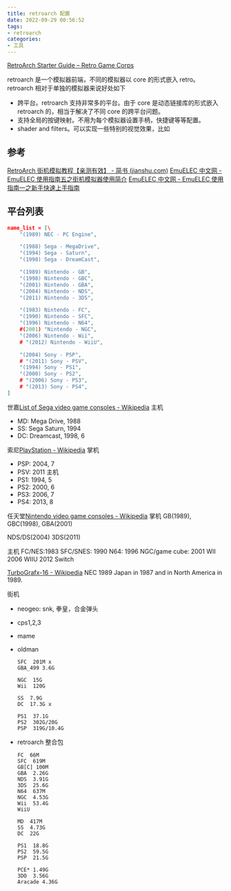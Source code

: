 ```yaml
---
title: retroarch 配置
date: 2022-09-29 00:56:52
tags:
- retroarch
categories:
- 工具
---
```


[RetroArch Starter Guide – Retro Game Corps](https://retrogamecorps.com/2022/02/28/retroarch-starter-guide/)

retroarch 是一个模拟器前端，不同的模拟器以 core 的形式嵌入 retro。retroarch 相对于单独的模拟器来说好处如下

- 跨平台。retroarch 支持非常多的平台。由于 core 是动态链接库的形式嵌入 retroarch 的，相当于解决了不同 core 的跨平台问题。
- 支持全局的按键映射。不用为每个模拟器设置手柄，快捷键等等配置。
- shader and filters。可以实现一些特别的视觉效果，比如

<!-- more -->

## 参考

[RetroArch 街机模拟教程【亲测有效】 - 简书 (jianshu.com)](https://www.jianshu.com/p/60cc555e9289)
[EmuELEC 中文网 - EmuELEC 使用指南五之街机模拟器使用简介](https://www.emuelec.cn/85.html)
[EmuELEC 中文网 - EmuELEC 使用指南一之新手快速上手指南](https://www.emuelec.cn/35.html)

## 平台列表

```json
name_list = [\
    "(1989) NEC - PC Engine",

    "(1988) Sega - MegaDrive",
    "(1994) Sega - Saturn",
    "(1998) Sega - DreamCast",

    "(1989) Nintendo - GB",
    "(1998) Nintendo - GBC",
    "(2001) Nintendo - GBA",
    "(2004) Nintendo - NDS",
    "(2011) Nintendo - 3DS",

    "(1983) Nintendo - FC",
    "(1990) Nintendo - SFC",
    "(1996) Nintendo - N64",
    #(2001) "Nintendo - NGC",
    "(2006) Nintendo - Wii",
    # "(2012) Nintendo - WiiU",

    "(2004) Sony - PSP",
    # "(2011) Sony - PSV",
    "(1994) Sony - PS1",
    "(2000) Sony - PS2",
    # "(2006) Sony - PS3",
    # "(2013) Sony - PS4",
]
```

世嘉[List of Sega video game consoles - Wikipedia](https://en.wikipedia.org/wiki/List_of_Sega_video_game_consoles)
主机

- MD: Mega Drive, 1988
- SS: Sega Saturn, 1994
- DC: Dreamcast, 1998, 6

索尼[PlayStation - Wikipedia](https://en.wikipedia.org/wiki/PlayStation)
掌机

- PSP: 2004, 7
- PSV: 2011
主机
- PS1: 1994, 5
- PS2: 2000, 6
- PS3: 2006, 7
- PS4: 2013, 8

任天堂[Nintendo video game consoles - Wikipedia](https://en.wikipedia.org/wiki/Nintendo_video_game_consoles)
掌机
GB(1989), GBC(1998), GBA(2001)

NDS/DS(2004)
3DS(2011)

主机
FC/NES:1983
SFC/SNES: 1990
N64: 1996
NGC/game cube: 2001
WII 2006
WIIU 2012
Switch

[TurboGrafx-16 - Wikipedia](https://en.wikipedia.org/wiki/TurboGrafx-16)
  NEC 1989
  Japan in 1987 and in North America in 1989.

街机

- neogeo: snk, 拳皇，合金弹头
- cps1,2,3
- mame

- oldman

  ```
  SFC  201M x
  GBA_499 3.6G
  
  NGC  15G
  Wii  120G
  
  SS  7.9G
  DC  17.3G x
  
  PS1  37.1G
  PS2  302G/20G
  PSP  319G/10.4G
  ```

- retroarch 整合包
  
  ```
  FC  66M 
  SFC  619M
  GB[C] 100M
  GBA  2.26G 
  NDS  3.91G
  3DS  25.6G
  N64  637M
  NGC  4.53G
  Wii  53.4G
  WiiU
  
  MD  417M
  SS  4.73G
  DC  22G
  
  PS1  18.8G
  PS2  59.5G
  PSP  21.5G
  
  PCE* 1.49G
  3DO  3.56G
  Aracade 4.36G
  ```
